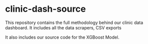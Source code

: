 # clinic-dash-source
This repository contains the full methodology behind our clinic data dashboard. It includes all the data scrapers, CSV exports

It also includes our source code for the XGBoost Model.
